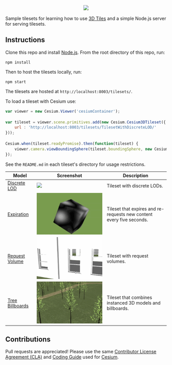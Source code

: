 <p align="center"><img src="https://github.com/AnalyticalGraphicsInc/3d-tiles/blob/master/figures/Cesium3DTiles.png" /></p>

Sample tilesets for learning how to use [3D Tiles](https://github.com/AnalyticalGraphicsInc/3d-tiles) and a simple Node.js server for serving tilesets.

## Instructions

Clone this repo and install [Node.js](http://nodejs.org/).  From the root directory of this repo, run:
```
npm install
```

Then to host the tilesets locally, run:
```
npm start
```

The tilesets are hosted at `http://localhost:8003/tilesets/`.

To load a tileset with Cesium use:
```javascript
var viewer = new Cesium.Viewer('cesiumContainer');

var tileset = viewer.scene.primitives.add(new Cesium.Cesium3DTileset({
    url : 'http://localhost:8003/tilesets/TilesetWithDiscreteLOD/'
}));

Cesium.when(tileset.readyPromise).then(function(tileset) {
    viewer.camera.viewBoundingSphere(tileset.boundingSphere, new Cesium.HeadingPitchRange(0, -0.5, 0));
});
```

See the `README.md` in each tileset's directory for usage restrictions.

| Model                                                  | Screenshot                                                            | Description|
|--------------------------------------------------------|-----------------------------------------------------------------------|------------|
| [Discrete LOD](tilesets/TilesetWithDiscreteLOD)        | ![](tilesets/TilesetWithDiscreteLOD/screenshot/screenshot.gif)        | Tileset with discrete LODs. |
| [Expiration](tilesets/TilesetWithExpiration)           | ![](tilesets/TilesetWithExpiration/screenshot/screenshot.gif)         | Tileset that expires and re-requests new content every five seconds. |
| [Request Volume](tilesets/TilesetWithRequestVolume)    | ![](tilesets/TilesetWithRequestVolume/screenshot/screenshot.gif)      | Tileset with request volumes. |
| [Tree Billboards](tilesets/TilesetWithTreeBillboards)  | ![](tilesets/TilesetWithTreeBillboards/screenshot/screenshot.gif)     | Tileset that combines instanced 3D models and billboards. |

## Contributions

Pull requests are appreciated!  Please use the same [Contributor License Agreement (CLA)](https://github.com/AnalyticalGraphicsInc/cesium/blob/master/CONTRIBUTING.md) and [Coding Guide](https://github.com/AnalyticalGraphicsInc/cesium/blob/master/Documentation/Contributors/CodingGuide/README.md) used for [Cesium](http://cesiumjs.org/).
